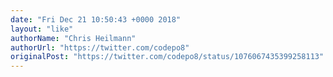 ```yaml
---
date: "Fri Dec 21 10:50:43 +0000 2018"
layout: "like"
authorName: "Chris Heilmann"
authorUrl: "https://twitter.com/codepo8"
originalPost: "https://twitter.com/codepo8/status/1076067435399258113"
---
```

